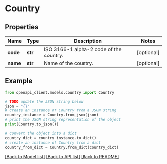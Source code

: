 # Country


## Properties

Name | Type | Description | Notes
------------ | ------------- | ------------- | -------------
**code** | **str** | ISO 3166-1 alpha-2 code of the country. | [optional] 
**name** | **str** | Name of the country. | [optional] 

## Example

```python
from openapi_client.models.country import Country

# TODO update the JSON string below
json = "{}"
# create an instance of Country from a JSON string
country_instance = Country.from_json(json)
# print the JSON string representation of the object
print(Country.to_json())

# convert the object into a dict
country_dict = country_instance.to_dict()
# create an instance of Country from a dict
country_from_dict = Country.from_dict(country_dict)
```
[[Back to Model list]](../README.md#documentation-for-models) [[Back to API list]](../README.md#documentation-for-api-endpoints) [[Back to README]](../README.md)


